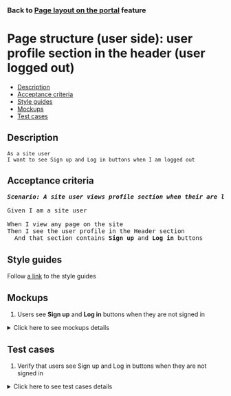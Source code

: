 ### Back to [Page layout on the portal](../../README.md) feature

# Page structure (user side): user profile section in the header (user logged out)

- [Description](#description)
- [Acceptance criteria](#acceptance-criteria)
- [Style guides](#style-guides)
- [Mockups](#mockups)
- [Test cases](#test-cases)

## Description

    As a site user
    I want to see Sign up and Log in buttons when I am logged out

## Acceptance criteria

<pre>
<b><i>Scenario: A site user views profile section when their are logged-out</i></b>

Given I am a site user

When I view any page on the site
Then I see the user profile in the Header section
  And that section contains <b>Sign up</b> and <b>Log in</b> buttons
</pre>

## Style guides

Follow [a link](https://www.figma.com/proto/0zkkf5WC77OSpvyD6YXpFE/Style-guides?page-id=0%3A1&node-id=19%3A5368&viewport=266%2C48%2C0.54&scaling=min-zoom&starting-point-node-id=19%3A5368) to the style guides

## Mockups

1. Users see <b>Sign up</b> and <b>Log in</b> buttons when they are not signed in

<details>
  <summary>Click here to see mockups details</summary>

**1. Users see Sign up and Log in buttons when they are not signed in:**

![Users see Sign up and Log in buttons when they are not signed in](/sports_hub_portal/web_application_features/project_layout/images/home_page_logged_out_user.png)

</details>

## Test cases

1. Verify that users see Sign up and Log in buttons when they are not signed in

<details>
  <summary>Click here to see test cases details</summary>

### **#1. Verify that users see Sign up and Log in buttons when they are not signed in**

|Preconditions|Steps|Expected result
------|-------|----------
|Go to the Sports Hub home page|1) User is not logged-in</br>|1) See <b>Sign up</b> and <b>Log in</b> buttons in the header|

</details>
